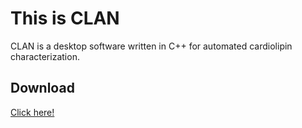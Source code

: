 # This is CLAN
CLAN is a desktop software written in C++ for automated cardiolipin characterization.
## Download
[Click here!](https://github.com/LinShuhaiLAB/CLAN/releases/download/v1.0.0/CLAN.rar)



